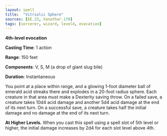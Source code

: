 ```yaml
---
layout: spell
title:  "Vitriolic Sphere"
sources: [EE.23, Xanathar.170]
tags: [sorcerer, wizard, level4, evocation]
---
```


**4th-level evocation**

**Casting Time**: 1 action

**Range**: 150 feet

**Components**: V, S, M (a drop of giant slug bile)

**Duration**: Instantaneous

You point at a place within range, and a glowing 1-foot diameter ball of emerald acid streaks there and explodes in a 20-foot radius sphere. Each creature in that area must make a Dexterity saving throw. On a failed save, a creature takes 10d4 acid damage and another 5d4 acid damage at the end of its next turn. On a successful save, a creature takes half the initial damage and no damage at the end of its next turn.

**At Higher Levels.** When you cast this spell using a spell slot of 5th level or higher, the initial damage increases by 2d4 for each slot level above 4th.
